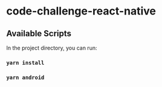 # code-challenge-react-native

## Available Scripts

In the project directory, you can run:

### `yarn install`

### `yarn android`

